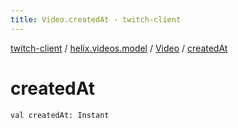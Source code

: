 ```yaml
---
title: Video.createdAt - twitch-client
---
```


[twitch-client](../../index.html) / [helix.videos.model](../index.html) / [Video](index.html) / [createdAt](./created-at.html)

# createdAt

`val createdAt: Instant`